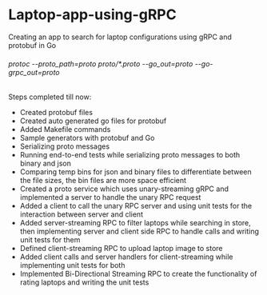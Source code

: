 # Laptop-app-using-gRPC
Creating an app to search for laptop configurations using gRPC and protobuf in Go

###### _protoc --proto_path=proto proto/*.proto --go_out=proto --go-grpc_out=proto_


Steps completed till now:
- Created protobuf files
- Created auto generated go files for protobuf
- Added Makefile commands
- Sample generators with protobuf and Go
- Serializing proto messages
- Running end-to-end tests while serializing proto messages to both binary and json
- Comparing temp bins for json and binary files to differentiate between the file sizes, the bin files are more space efficient
- Created a proto service which uses unary-streaming gRPC and implemented a server to handle the unary RPC request
- Added a client to call the unary RPC server and using unit tests for the interaction between server and client
- Added server-streaming RPC to filter laptops while searching in store, then implementing server and client side RPC to handle calls and writing unit tests for them
- Defined client-streaming RPC to upload laptop image to store
- Added client calls and server handlers for client-streaming while implementing unit tests for both
- Implemented Bi-Directional Streaming RPC to create the functionality of rating laptops and writing the unit tests
